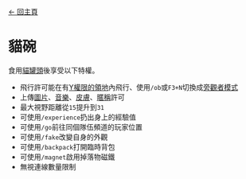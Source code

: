 [← 回主頁](../)
# 貓碗
食用[貓罐頭](../item/canned_cat.md)後享受以下特權。

- 飛行許可能在有[Y權限的領地](../item/land_book.md#y-飛行)內飛行、使用`/ob`或`F3+N`切換成[旁觀者模式](https://minecraft.fandom.com/zh/wiki/旁觀者模式)
- 上傳[圖片](https://discord.com/channels/799977829805981716/1050904585746784258)、[音樂](https://discord.com/channels/799977829805981716/1050912245758050326)、[皮膚](https://discord.com/channels/799977829805981716/1052733588765937694)、[暱稱](https://discord.com/channels/799977829805981716/1052733336138825808)許可
- 最大視野距離從`15`提升到`31`
- 可使用`/experience`扔出身上的經驗值
- 可使用`/go`前往同個隊伍頻道的玩家位置
- 可使用`/fake`改變自身的外觀
- 可使用`/backpack`打開臨時背包
- 可使用`/magnet`啟用掉落物磁鐵
- 無視連線數量限制